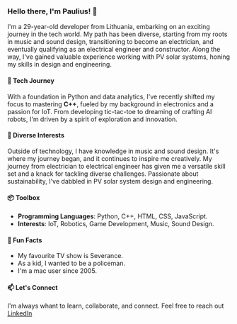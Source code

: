 ### Hello there, I'm Paulius! 👋

I'm a 29-year-old developer from Lithuania, embarking on an exciting journey in the tech world. My path has been diverse, starting from my roots in music and sound design, transitioning to become an electrician, and eventually qualifying as an electrical engineer and constructor. Along the way, I've gained valuable experience working with PV solar systems, honing my skills in design and engineering.

#### 🚀 Tech Journey
With a foundation in Python and data analytics, I've recently shifted my focus to mastering **C++**, fueled by my background in electronics and a passion for IoT. From developing tic-tac-toe to dreaming of crafting AI robots, I'm driven by a spirit of exploration and innovation.

#### 🎵 Diverse Interests
Outside of technology, I have knowledge in music and sound design. It's where my journey began, and it continues to inspire me creatively. My journey from electrician to electrical engineer has given me a versatile skill set and a knack for tackling diverse challenges. Passionate about sustainability, I've dabbled in PV solar system design and engineering.

#### 📦 Toolbox
- **Programming Languages**: Python, C++, HTML, CSS, JavaScript.
- **Interests**: IoT, Robotics, Game Development, Music, Sound Design.

#### 🌟 Fun Facts
- My favourite TV show is Severance.
- As a kid, I wanted to be a policeman.
- I'm a mac user since 2005.

#### 📫 Let's Connect
I'm always whant to learn, collaborate, and connect. Feel free to reach out [LinkedIn](https://www.linkedin.com/in/paulius-jakonis/)
